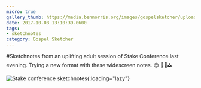```yaml
---
micro: true
gallery_thumb: https://media.bennorris.org/images/gospelsketcher/uploads/2018/f892cabe12.jpg
date: 2017-10-08 13:10:39-0600
tags:
- sketchnotes
category: Gospel Sketcher
---
```


#Sketchnotes from an uplifting adult session of Stake Conference last evening. Trying a new format with these widescreen notes. 😊 ✍🏼⛪️

![Stake conference sketchnotes](https://media.bennorris.org/images/gospelsketcher/uploads/2018/f892cabe12.jpg){:loading="lazy"}